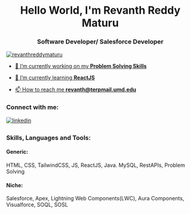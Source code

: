 <h1 align="center">Hello World, I'm Revanth Reddy Maturu</h1>
<h3 align="center">Software Developer/ Salesforce Developer</h3>

<!--<p align="left"> <img src="https://komarev.com/ghpvc/?username=revanthreddymaturu&label=Profile%20views&color=0e75b6&style=flat" alt="revanthreddymaturu" /> </p>-->

<p align="left"> <a href="https://twitter.com/ReddyMaturu" target="blank"><img src="https://img.shields.io/twitter/follow/revanthreddymaturu?logo=twitter&style=for-the-badge" alt="revanthreddymaturu"  </p>

- 🔭 I’m currently working on my **Problem Solving Skills**

- 🌱 I’m currently learning **ReactJS**


- 📫 How to reach me **revanth@terpmail.umd.edu**

<!--- ⚡ Fun fact **I am Funny**-->
<h3 align="left">Connect with me:</h3>
<div align="left">
<a href="https://www.linkedin.com/in/revanth-reddy-maturu-226118156/" target="_blank">
<img src=https://img.shields.io/badge/linkedin-%231E77B5.svg?&style=for-the-badge&logo=linkedin&logoColor=white alt=linkedin style="margin-bottom: 5px;" />
</a>
</p>
<h3 align="left">Skills, Languages and Tools:</h3>
<p align="left"><h4>Generic:</h4> HTML, CSS, TailwindCSS, JS, ReactJS, Java. MySQL, RestAPIs, Problem Solving </p>
<p align="left"><h4>Niche:</h4> Salesforce, Apex, Lightning Web Components(LWC), Aura Components, Visualforce, SOQL, SOSL </p>

<!--
<p><img align="left" src="https://github-readme-stats.vercel.app/api/top-langs?username=revanthreddymaturu&show_icons=true&locale=en&layout=compact&theme=tokyonight" alt="revanthreddymaturu" /></p>

<p>&nbsp;<img align="center" src="https://github-readme-stats.vercel.app/api?username=revanthreddymaturu&show_icons=true&locale=en&theme=tokyonight" alt="revanthreddymaturu" /></p>

<p><img align="center" src="https://github-readme-streak-stats.herokuapp.com/?user=revanthreddymaturu&&theme=tokyonight" alt="revanthreddymaturu" /></p>
-->
